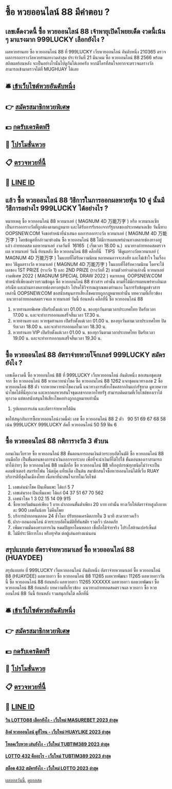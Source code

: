 # ซื้อ หวยออนไลน์ 88 มีคำตอบ ?
## เลขเด็ดงวดนี้ ซื้อ หวยออนไลน์ 88 เจ้าพายุเปิดโพยยเด็ด งวดนี้เน้น ๆ มาแรงมาก 999LUCKY เลือกยังไง ?
ผลหวยฮานอย ซื้อ หวยออนไลน์ 88 ที่ 999LUCKY เว็บหวยออนไลน์ อันดับหนึ่ง 210365 ตรวจผลการออกรางวัลหวยฮานอยงวดล่าสุด ประจำวันที่ 21 มีนาคม ซื้อ หวยออนไลน์ 88 2566 พร้อมสถิตผลย้อนหลัง จะเป็นอย่างไรนั้นไปดูกันได้เลยครับ หากมีใครที่สนใจอยากจะตรวจผลรางวัล สามารถเข้ามาตรวจได้ที่ MUGHUAY ได้เลย

## 🛎 [เข้าเว็บไซต์หวยอันดับหนึ่ง](https://bit.ly/3BG5bNw)
## 👉 [สมัครสมาชิกหวยพิเศษ](https://bit.ly/3BG5bNw)
## 💵 [กดรับเครดิตฟรี](https://bit.ly/3C3mvgS)
## 👑 [โปรโมชั่นหวย](https://bit.ly/3C3mvgS)
## 📋 [ตรวจหวยที่นี้](https://bit.ly/3C3mvgS)
## 📱 [LINE ID](https://bit.ly/3C3mvgS)

## แล้ว ซื้อ หวยออนไลน์ 88 วิธีการในการออกผลหวยหุ้น 10 คู่ นั้นมีวิธีการอย่างไร 999LUCKY ได้อย่างไร ?
หมายเหตุ ซื้อ หวยออนไลน์ 88 หวยมาเลย์ ( MAGNUM 4D 万能万字 ) หรือ หวยมาเลเซีย เป็นการออกรางวัลที่ถูกต้องตามกฎหมาย และได้รับการรับรองจากรัฐบาลของประเทศมาเลเชีย
วันนี้ทาง OOPSNEW.COM จึงขอทำหน้าที่นำเสนอ ผลการออกรางวัล หวยมาเลย์ ( MAGNUM 4D 万能万字 ) โดยข้อมูลที่กล่าวมาข่างต้น ซื้อ หวยออนไลน์ 88 ได้มีการเผยแพร่ผ่านทางหลายช่องทางอยู่แล้ว
ถ่ายทอดสด ผลหวยมาเลย์ งวดวันที่  16165  ( เริ่มเวลา 18.00 น.)
 แนวทางถ่ายทอดสดตรวจผล หวยมาเลย์ วันนี้ ย้อนหลัง ซื้อ หวยออนไลน์ 88 คลิ๊กที่นี่  
TIPS  วิธีดูผลรางวัลหวยมาเลย์ ( MAGNUM 4D 万能万字 ) ในแบบที่ได้รับความนิยม
หลายคนอาจจะสงสัย และไม่เข้าใจ ในเรื่องของ วิธีดูผลรางวัล หวยมาเลย์ ( MAGNUM 4D 万能万字 ) ในแบบที่ได้รับความนิยม โดยจะใช้ผลของ 1ST PRIZE (รางวัล 1) และ 2ND PRIZE (รางวัลที่ 2) ตามตัวอย่างด่านล่างนี้
หวยมาเลย์งวดพิเศษ 2022 ( MAGNUM SPECIAL DRAW 2022 )
หมายเหตุ  OOPSNEW.COM ทำหน้าที่เพียงแค่รวบรวมข้อมูล ซื้อ หวยออนไลน์ 88 ข่าวสาร เท่านั้น ตามที่ได้มีการเผยแพร่ทางอินเตอร์เน็ท และผ่านทางหลายช่องทางอยู่แล้ว โปรดใช้วิจารณญาณของท่านเอง ในการรับข้อมูลข่าวสารเหล่านี้ OOPSNEW.COM ขอสนับสนุนการเสี่ยงโชคแบบถูกกฎหมายเท่านั้น
บทความที่เกี่ยวข้อง
 แนวทางถ่ายทอดสดตรวจผล หวยมาเลย์ วันนี้ ย้อนหลัง คลิ๊กที่นี่ ซื้อ หวยออนไลน์ 88  
1. หวยฮานอยพิเศษ เปิดรับตั้งแต่เวลา 01.00 น. ของทุกวันตามเวลาประเทศไทย ปิดรับเวลา 17.00 น. และจะทำการออกผลเสร็จสิ้นเวลา 17.30 น.
2. หวยฮานอย และ หวยชุดฮานอย เปิดรับตั้งแต่เวลา 01.00 น. ของทุกวันตามเวลาประเทศไทย ปิดรับเวลา 18.00 น. และจะทำการออกผลในเวลา 18.30 น.
3. หวยฮานอย VIP เปิดรับตั้งแต่เวลา 01.00 น. ของทุกวันตามเวลาประเทศไทย ปิดรับเวลา 19.00 น. และจะทำการออกผลเสร็จสิ้นเวลา 19.30 น.

## ซื้อ หวยออนไลน์ 88 อัตราจ่ายหวยโจ๊กเกอร์ 999LUCKY สมัครยังไง ?
เลขเด็ดงวดนี้ ซื้อ หวยออนไลน์ 88 ที่ 999LUCKY เว็บหวยออนไลน์ อันดับหนึ่ง ขอเสนอชุดเลขจาก ซื้อ หวยออนไลน์ 88 หวยควายนำโชค ซื้อ หวยออนไลน์ 88 1262 แจกชุดแนวทางเลข 2 ซื้อ หวยออนไลน์ 88 ตัว จากหวยควายนำโชคงวดนี้ แนวทางการสเี่ยงโชคสลากกินแบ่งรัฐบาล ดูหวยควายนำโชคได้ที่นี่ทุกงวด และหากคอหวยสนใจชุดเลขจากหวยไทยรัฐ สามารถติดตามที่เว็บไซต์ของเราได้ทุกงวด แต่ขอสนับสนุนให้เสี่ยงโชคอย่างถูกกฎหมายเท่านั้น
1. รูปแบบการเล่น และอัตราจ่ายหวยใต้ดิน

ขอให้สนุกกับการซื้อหวยออนไลน์งวดนี้ค่ะ
เลข ซื้อ หวยออนไลน์ 88 2 ตัว   90 51 69 67 68 58
เน้น 999LUCKY 999LUCKY ลัคกี้ หวยออนไลน์ 50 59
ฟัน 6

## ซื้อ หวยออนไลน์ 88 กติการางวัล 3 ตัวบน
ถอนเงินเว็บรวย ซื้อ หวยออนไลน์ 88 ขั้นตอนการถอนเงินด้วยระบบอัตโนมัติ ซื้อ หวยออนไลน์ 88 บนมือถือ เป็นขั้นตอนของการนำเงินออกจากระบบ เพื่อที่จะนำเงินที่ได้ไปใช้ ขั้นตอนของเราสามารถทำได้ง่ายๆ ซื้อ หวยออนไลน์ 88 บนมือถือ ซื้อ หวยออนไลน์ 88 หรืออุปกรณ์ทุกชนิดไม่ว่าจะเป็น คอมพิวเตอร์ สมาร์ทโฟน โน้ตบุ๊ค แท็บเล็ต เป็นต้น สมาชิกสนใจซื้อหวยออนไลน์ได้ที่เว็บ RUAY บริการดีที่สุดในเมืองไทย
เนื้อหาที่น่าสนใจภายในเว็บไซต์
1. เลขเด่นนำโชค ฝันเห็นแพะ ได้แก่ 5 7
2. เลขเด่นรอง ฝันเห็นแพะ ได้แก่ 04 37 51 67 70 562
3. เลขนำโชค 1 3 02 15 14 09 915
4. ซื้อหวยเริ่มต้นแค่เพียง 1 บาท ฝากถอนขั้นต่ำเพียง 20 บาท เท่านั้น ทางเว็บให้อัตราจ่ายสูงถึงบาทละ 900 เลขอั้นน้อย ไม่คืนโพย
5. บริการฝากถอนตลอด 24 ชั่วโมง ปรับยอดเครดิตภายใน 3 นาที สะดวกรวดเร็ว
6. ฝาก-ถอนออนไลน์ ด้วยระบบอัตโนมัติที่ทันสมัย รวดเร็ว ปลอดภัย
7. เพิ่มความมั่นคงทางการเงิน หมดปัญหาโดนหลอก เชื่อถือได้จ่ายจริง โปร่งใสล้านเปอร์เซ็นต์
8. ไม่มีประวัติการโกง หรือทุจริต ต่อผู้เล่นอย่างแน่นอน

## สรุปแบบย่อ อัตราจ่ายหวยมาเลย์ ซื้อ หวยออนไลน์ 88 (HUAYDEE)
สรุปแบบย่อ ที่ 999LUCKY เว็บหวยออนไลน์ อันดับหนึ่ง อัตราจ่ายหวยมาเลย์ ซื้อ หวยออนไลน์ 88 (HUAYDEE) ผลหวยลาว ซื้อ หวยออนไลน์ 88 11265 ผลหวยพัฒนา 11265 ผลหวยลาววันนี้ ซื้อ หวยออนไลน์ 88 ย้อนหลัง
ผลหวยลาว 11265 XXXXXX
 ผลหวยลาว ผลหวยพัฒนา ซื้อ หวยออนไลน์ 88 ย้อนหลัง 
บทความที่เกี่ยวข้อง
 แนวทางถ่ายทอดสดตรวจผล หวยลาว ซื้อ หวยออนไลน์ 88 วันนี้ ย้อนหลัง รวมสนุกกันได้ คลิ๊กที่นี่  

## 🛎 [เข้าเว็บไซต์หวยอันดับหนึ่ง](https://bit.ly/3BG5bNw)
## 👉 [สมัครสมาชิกหวยพิเศษ](https://bit.ly/3BG5bNw)
## 💵 [กดรับเครดิตฟรี](https://bit.ly/3C3mvgS)
## 👑 [โปรโมชั่นหวย](https://bit.ly/3C3mvgS)
## 📋 [ตรวจหวยที่นี้](https://bit.ly/3C3mvgS)
## 📱 [LINE ID](https://bit.ly/3C3mvgS)

#### [วิน LOTTO88 เลือกยังไง - เว็บใหม่ MASUREBET 2023 ล่าสุด](https://atom.io/themes/วิน%20lotto88%20เลือกยังไง%20-%20เว็บใหม่%20masurebet%202023%20ล่าสุด)
#### [ลิงค์ หวยออนไลน์ ดูที่ไหน - เว็บใหม่ HUAYLIKE 2023 ล่าสุด](https://atom.io/themes/ลิงค์%20หวยออนไลน์%20ดูที่ไหน%20-%20เว็บใหม่%20huaylike%202023%20ล่าสุด)
#### [โหลดเว็บหวย เล่นยังไง - เว็บใหม่ TUBTIM389 2023 ล่าสุด](https://atom.io/themes/โหลดเว็บหวย%20เล่นยังไง%20-%20เว็บใหม่%20tubtim389%202023%20ล่าสุด)
#### [LOTTO 432 คืออะไร - เว็บใหม่ TUBTIM389 2023 ล่าสุด](https://atom.io/themes/lotto%20432%20คืออะไร%20-%20เว็บใหม่%20tubtim389%202023%20ล่าสุด)
#### [สล็อต 432 สมัครยังไง - เว็บใหม่ LOTTO 2023 ล่าสุด](https://atom.io/themes/สล็อต%20432%20สมัครยังไง%20-%20เว็บใหม่%20lotto%202023%20ล่าสุด)

[ผลบอลวันนี้](https://siamsport.tv "ผลบอลวันนี้"), [ดูบอลสด](https://siamsport.tv/ดูบอลสด "ดูบอลสด")
